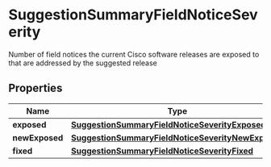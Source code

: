 

# SuggestionSummaryFieldNoticeSeverity

Number of field notices the current Cisco software releases are exposed to that are addressed by the suggested release

## Properties

| Name | Type | Description | Notes |
|------------ | ------------- | ------------- | -------------|
|**exposed** | [**SuggestionSummaryFieldNoticeSeverityExposed**](SuggestionSummaryFieldNoticeSeverityExposed.md) |  |  [optional] |
|**newExposed** | [**SuggestionSummaryFieldNoticeSeverityNewExposed**](SuggestionSummaryFieldNoticeSeverityNewExposed.md) |  |  [optional] |
|**fixed** | [**SuggestionSummaryFieldNoticeSeverityFixed**](SuggestionSummaryFieldNoticeSeverityFixed.md) |  |  [optional] |




